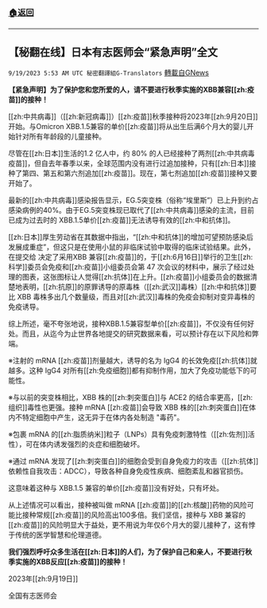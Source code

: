 ###  [:house:返回](README.md)
---


## 【秘翻在线】日本有志医师会“紧急声明”全文
`9/19/2023 5:53 AM UTC 秘密翻譯組G-Translators` [轉載自GNews](https://gnews.org/articles/1709725)

**【紧急声明】为了保护您和您所爱的人，请不要进行秋季实施的XBB兼容[[zh:疫苗]]的接种！**

[[zh:中共病毒]]（[[zh:新冠病毒]]）[[zh:疫苗]]秋季接种将2023年[[zh:9月20日]]开始。与Omicron XBB.1.5兼容的单价[[zh:疫苗]]将从出生后满6个月大的婴儿开始针对所有年龄段的儿童接种。

尽管在[[zh:日本]]生活的1.2 亿人中，约 80% 的人已经接种了两剂[[zh:中共病毒疫苗]]，但自去年春季以来，全球范围内没有进行过追加接种，只有[[zh:日本]]接种了第四、第五和第六剂追加[[zh:疫苗]]。现在，第七剂追加[[zh:疫苗]]接种又要开始了。

最新的[[zh:中共病毒]]感染报告显示，EG.5突变株（俗称“埃里斯”）已上升到约占感染病例的40%。由于EG.5突变株现已取代了[[zh:中共病毒]]感染的主流，目前已成为过去时的 XBB.1.5单价[[zh:疫苗]]无法诱导有效的[[zh:中和抗体]]。

[[zh:日本]]厚生劳动省在其数据中指出，“[[zh:中和抗体]]的增加可望预防感染后发展成重症”，但这只是在使用小鼠的非临床试验中取得的临床试验结果。此外，在提交给 决定了采用XBB 兼容[[zh:疫苗]]的，于[[zh:6月16日]]举行的卫生[[zh:科学]]委员会免疫和[[zh:疫苗]]小组委员会第 47 次会议的材料中，展示了经过处理的图表，这张图标让人觉得[[zh:抗体]]在上升。[[zh:疫苗]]小组委员会的数据清楚地表明，[[zh:抗原]]的原罪诱导的原毒株（[[zh:武汉]]毒株）[[zh:中和抗体]]要比 XBB 毒株多出几个数量级，而且对[[zh:武汉]]毒株的免疫会抑制对变异毒株的免疫诱导。

综上所述，毫不夸张地说，接种XBB.1.5兼容型单价[[zh:疫苗]]，不仅没有任何好处。而且，从迄今为止世界各地提交的研究数据来看，可以预计存在以下风险和弊端。

※注射的 mRNA [[zh:疫苗]]剂量越大，诱导的名为 IgG4 的长效免疫[[zh:抗体]]就越多。这种 IgG4 对所有[[zh:免疫细胞]]都有抑制作用，加大了免疫功能低下的可能性。

※与以前的突变株相比，XBB 株的[[zh:刺突蛋白]]与 ACE2 的结合率更高，[[zh:组织]]毒性也更强。接种 mRNA [[zh:疫苗]]会导致 XBB 株的[[zh:刺突蛋白]]在体内不特定细胞中产生，这无异于在体内各处制造 "毒药"。

※包裹 mRNA 的[[zh:脂质纳米]]粒子（LNPs）具有免疫刺激特性（[[zh:佐剂]]活性），可在体内诱发强烈的炎症和细胞破坏。

※通过 mRNA 发现了[[zh:刺突蛋白]]的细胞会受到自身免疫力的攻击（[[zh:抗体]]依赖性自我攻击：ADCC），导致各种自身免疫性疾病、细胞紊乱和器官损伤。

这意味着这种与 XBB.1.5 兼容的单价[[zh:疫苗]]没有好处，只有坏处。

从上述情况可以看出，接种被叫做 mRNA [[zh:疫苗]]的[[zh:核酸]]药物的风险可能比接种常规[[zh:疫苗]]的风险高出100多倍。我们坚信，接种与 XBB 兼容的[[zh:疫苗]]的风险明显大于益处，更不用说为年仅6个月大的婴儿接种了，这有悖于传统的医学智慧和伦理道德。

**我们强烈呼吁众多生活在[[zh:日本]]的人们，为了保护自己和亲人，不要进行秋季实施的XBB反应[[zh:疫苗]]的接种！**

2023年[[zh:9月19日]]

全国有志医师会
